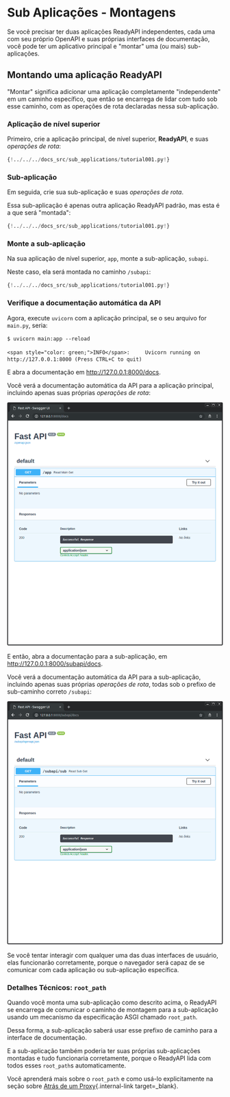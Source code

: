 # Sub Aplicações - Montagens

Se você precisar ter duas aplicações ReadyAPI independentes, cada uma com seu próprio OpenAPI e suas próprias interfaces de documentação, você pode ter um aplicativo principal e "montar" uma (ou mais) sub-aplicações.

## Montando uma aplicação **ReadyAPI**

"Montar" significa adicionar uma aplicação completamente "independente" em um caminho específico, que então se encarrega de lidar com tudo sob esse caminho, com as operações de rota declaradas nessa sub-aplicação.

### Aplicação de nível superior

Primeiro, crie a aplicação principal, de nível superior, **ReadyAPI**, e suas *operações de rota*:

```Python hl_lines="3  6-8"
{!../../../docs_src/sub_applications/tutorial001.py!}
```

### Sub-aplicação

Em seguida, crie sua sub-aplicação e suas *operações de rota*.

Essa sub-aplicação é apenas outra aplicação ReadyAPI padrão, mas esta é a que será "montada":

```Python hl_lines="11  14-16"
{!../../../docs_src/sub_applications/tutorial001.py!}
```

### Monte a sub-aplicação

Na sua aplicação de nível superior, `app`, monte a sub-aplicação, `subapi`.

Neste caso, ela será montada no caminho `/subapi`:

```Python hl_lines="11  19"
{!../../../docs_src/sub_applications/tutorial001.py!}
```

### Verifique a documentação automática da API

Agora, execute `uvicorn` com a aplicação principal, se o seu arquivo for `main.py`, seria:

<div class="termy">

```console
$ uvicorn main:app --reload

<span style="color: green;">INFO</span>:     Uvicorn running on http://127.0.0.1:8000 (Press CTRL+C to quit)
```

</div>

E abra a documentação em <a href="http://127.0.0.1:8000/docs" class="external-link" target="_blank">http://127.0.0.1:8000/docs</a>.

Você verá a documentação automática da API para a aplicação principal, incluindo apenas suas próprias _operações de rota_:

<img src="/img/tutorial/sub-applications/image01.png">

E então, abra a documentação para a sub-aplicação, em <a href="http://127.0.0.1:8000/subapi/docs" class="external-link" target="_blank">http://127.0.0.1:8000/subapi/docs</a>.

Você verá a documentação automática da API para a sub-aplicação, incluindo apenas suas próprias _operações de rota_, todas sob o prefixo de sub-caminho correto `/subapi`:

<img src="/img/tutorial/sub-applications/image02.png">

Se você tentar interagir com qualquer uma das duas interfaces de usuário, elas funcionarão corretamente, porque o navegador será capaz de se comunicar com cada aplicação ou sub-aplicação específica.

### Detalhes Técnicos: `root_path`

Quando você monta uma sub-aplicação como descrito acima, o ReadyAPI se encarrega de comunicar o caminho de montagem para a sub-aplicação usando um mecanismo da especificação ASGI chamado `root_path`.

Dessa forma, a sub-aplicação saberá usar esse prefixo de caminho para a interface de documentação.

E a sub-aplicação também poderia ter suas próprias sub-aplicações montadas e tudo funcionaria corretamente, porque o ReadyAPI lida com todos esses `root_path`s automaticamente.

Você aprenderá mais sobre o `root_path` e como usá-lo explicitamente na seção sobre [Atrás de um Proxy](behind-a-proxy.md){.internal-link target=_blank}.
